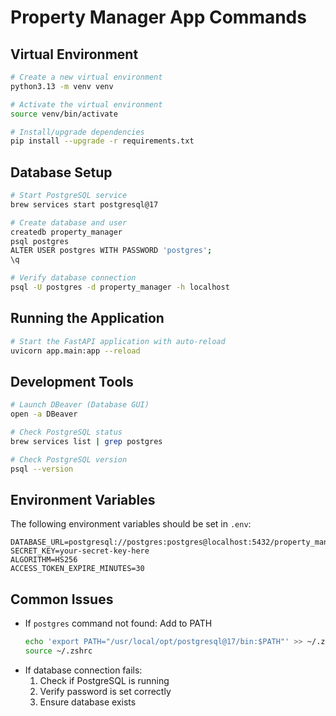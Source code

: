 # Property Manager App Commands

## Virtual Environment
```bash
# Create a new virtual environment
python3.13 -m venv venv

# Activate the virtual environment
source venv/bin/activate

# Install/upgrade dependencies
pip install --upgrade -r requirements.txt
```

## Database Setup
```bash
# Start PostgreSQL service
brew services start postgresql@17

# Create database and user
createdb property_manager
psql postgres
ALTER USER postgres WITH PASSWORD 'postgres';
\q

# Verify database connection
psql -U postgres -d property_manager -h localhost
```

## Running the Application
```bash
# Start the FastAPI application with auto-reload
uvicorn app.main:app --reload
```

## Development Tools
```bash
# Launch DBeaver (Database GUI)
open -a DBeaver

# Check PostgreSQL status
brew services list | grep postgres

# Check PostgreSQL version
psql --version
```

## Environment Variables
The following environment variables should be set in `.env`:
```
DATABASE_URL=postgresql://postgres:postgres@localhost:5432/property_manager
SECRET_KEY=your-secret-key-here
ALGORITHM=HS256
ACCESS_TOKEN_EXPIRE_MINUTES=30
```

## Common Issues
- If `postgres` command not found: Add to PATH
  ```bash
  echo 'export PATH="/usr/local/opt/postgresql@17/bin:$PATH"' >> ~/.zshrc
  source ~/.zshrc
  ```
- If database connection fails:
  1. Check if PostgreSQL is running
  2. Verify password is set correctly
  3. Ensure database exists